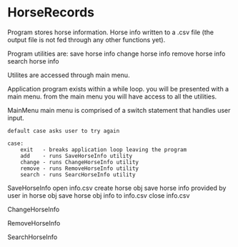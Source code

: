 # HorseRecords

Program stores horse information. 
Horse info written to a .csv file 
(the output file is not fed through any other functions yet).

Program utilities are:
    save horse info
    change horse info
    remove horse info 
    search horse info

Utilites are accessed through main menu.

Application
    program exists within a while loop. 
    you will be presented with a main menu.
    from the main menu you will have access to all the utilities.

MainMenu
    main menu is comprised of a switch statement that handles user input.

    default case asks user to try again 

    case:
        exit   - breaks application loop leaving the program
        add    - runs SaveHorseInfo utility
        change - runs ChangeHorseInfo utility
        remove - runs RemoveHorseInfo utility
        search - runs SearcHorseInfo utility

SaveHorseInfo
    open info.csv
    create horse obj
    save horse info provided by user in horse obj
    save horse obj info to info.csv
    close info.csv


ChangeHorseInfo


RemoveHorseInfo


SearchHorseInfo


